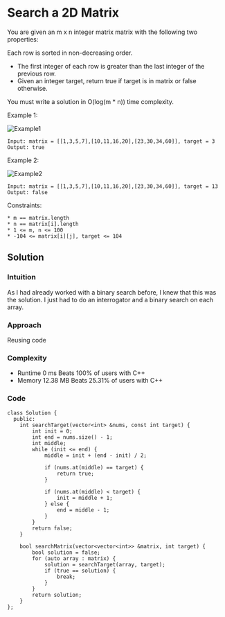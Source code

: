 # Search a 2D Matrix
You are given an m x n integer matrix matrix with the following two properties:

Each row is sorted in non-decreasing order.
* The first integer of each row is greater than the last integer of the previous row.
* Given an integer target, return true if target is in matrix or false otherwise.

You must write a solution in O(log(m * n)) time complexity.

Example 1:

![Example1](https://assets.leetcode.com/uploads/2020/10/05/mat.jpg)
```
Input: matrix = [[1,3,5,7],[10,11,16,20],[23,30,34,60]], target = 3
Output: true
```

Example 2:

![Example2](https://assets.leetcode.com/uploads/2020/10/05/mat2.jpg)
```
Input: matrix = [[1,3,5,7],[10,11,16,20],[23,30,34,60]], target = 13
Output: false
```

Constraints:
```
* m == matrix.length
* n == matrix[i].length
* 1 <= m, n <= 100
* -104 <= matrix[i][j], target <= 104
```

## Solution

### Intuition
<!-- Describe your first thoughts on how to solve this problem. -->
As I had already worked with a binary search before, I knew that this was the solution. I just had to do an interrogator and a binary search on each array.

### Approach
<!-- Describe your approach to solving the problem. -->
Reusing code

### Complexity
- Runtime
0 ms
Beats 100% of users with C++
- Memory
12.38 MB
Beats 25.31% of users with C++

### Code
```
class Solution {
  public:
    int searchTarget(vector<int> &nums, const int target) {
        int init = 0;
        int end = nums.size() - 1;
        int middle;
        while (init <= end) {
            middle = init + (end - init) / 2;

            if (nums.at(middle) == target) {
                return true;
            }

            if (nums.at(middle) < target) {
                init = middle + 1;
            } else {
                end = middle - 1;
            }
        }
        return false;
    }

    bool searchMatrix(vector<vector<int>> &matrix, int target) {
        bool solution = false;
        for (auto array : matrix) {
            solution = searchTarget(array, target);
            if (true == solution) {
                break;
            }
        }
        return solution;
    }
};
```